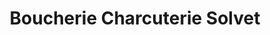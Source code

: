---
title: "Boucherie Charcuterie Solvet"
url: /saint-remy-les-chevreuse/boucherie-charcuterie-solvet/
shop: Metzgerei
---